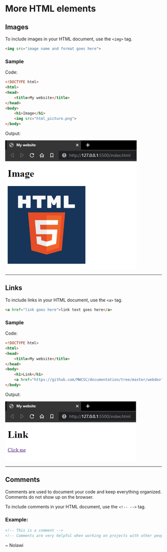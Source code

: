 # More HTML elements 

## Images
To include images in your HTML document, use the `<img>` tag.

```html
<img src="image name and format goes here">
```

### Sample
Code:
```html
<!DOCTYPE html>
<html>
<head>
    <title>My website</title>
</head>
<body>
    <h1>Image</h1>
    <img src="html_picture.png">
</body>
```

Output:

![Images](./media/html_elements2_image.png)

---
## Links
To include links in your HTML document, use the `<a>` tag.

```html
<a href="link goes here">link text goes here</a>
```

### Sample
Code:
```html
<!DOCTYPE html>
<html>
<head>
    <title>My website</title>
</head>
<body>
    <h1>Link</h1>
    <a href="https://github.com/MWCSC/documentation/tree/master/webdev">Click me</a>
</body>
```

Output: 

![Links](./media/html_elements2_link.png)

---

## Comments
Comments are used to document your code and keep everything organized. Comments do not show up on the browser.

To include comments in your HTML document, use the `<!-- -->` tag.

### Example:

```html
<!-- This is a comment -->
<!-- Comments are very helpful when working on projects with other people -->
```

~ Nolawi
